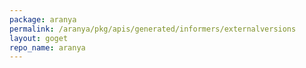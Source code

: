 ```yaml
---
package: aranya
permalink: /aranya/pkg/apis/generated/informers/externalversions
layout: goget
repo_name: aranya
---
```

